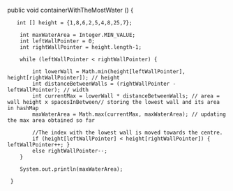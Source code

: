 public void containerWithTheMostWater () {


       int [] height = {1,8,6,2,5,4,8,25,7};
       
        int maxWaterArea = Integer.MIN_VALUE;
        int leftWallPointer = 0;
        int rightWallPointer = height.length-1;

        while (leftWallPointer < rightWallPointer) {

            int lowerWall = Math.min(height[leftWallPointer], height[rightWallPointer]); // height
            int distanceBetweenWalls = (rightWallPointer - leftWallPointer); // width
            int currentMax = lowerWall * distanceBetweenWalls; // area = wall height x spacesInBetween// storing the lowest wall and its area in hashMap
            maxWaterArea = Math.max(currentMax, maxWaterArea); // updating the max area obtained so far

            //The index with the lowest wall is moved towards the centre.
            if (height[leftWallPointer] < height[rightWallPointer]) { leftWallPointer++; }
            else rightWallPointer--;
        }
        
        System.out.println(maxWaterArea);
     
     }
